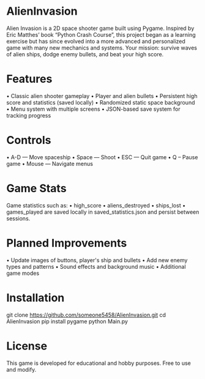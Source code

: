 # AlienInvasion
Alien Invasion is a 2D space shooter game built using Pygame. Inspired by Eric Matthes’ book “Python Crash Course”, this project began as a learning exercise but has since evolved into a more advanced and personalized game with many new mechanics and systems.
Your mission: survive waves of alien ships, dodge enemy bullets, and beat your high score.

# Features
•	Classic alien shooter gameplay
•	Player and alien bullets
•	Persistent high score and statistics (saved locally)
•	Randomized static space background
•	Menu system with multiple screens
•	JSON-based save system for tracking progress

# Controls
•	A-D — Move spaceship
•	Space — Shoot
•	ESC — Quit game
•	Q – Pause game
•	Mouse — Navigate menus


# Game Stats
Game statistics such as:
•	high_score
•	aliens_destroyed
•	ships_lost
•	games_played
are saved locally in saved_statistics.json and persist between sessions.

# Planned Improvements
•	Update images of buttons, player's ship and bullets
•	Add new enemy types and patterns
•	Sound effects and background music
•	Additional game modes 

# Installation
git clone https://github.com/someone5458/AlienInvasion.git
cd AlienInvasion
pip install pygame
python Main.py

# License
This game is developed for educational and hobby purposes. Free to use and modify.

